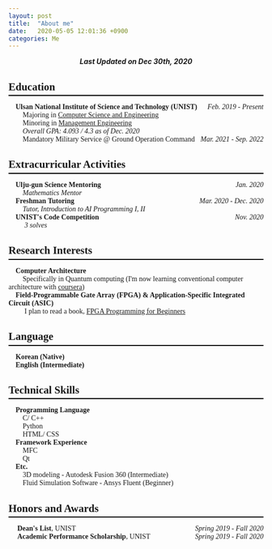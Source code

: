```yaml
---
layout: post
title:  "About me"
date:   2020-05-05 12:01:36 +0900
categories: Me
---
```


<div style="text-align: center"><i><b>Last Updated on Dec 30th, 2020</b></i></div>

<span style="font-family: Times New Roman">

## Education
<hr style="height: 2px; border:none; margin-top: -1em; margin-bottom:0.5em; padding: 0; background:black">

&emsp;**Ulsan National Institute of Science and Technology (UNIST)**<span style="float: right"> *Feb. 2019 - Present* </span>   
&emsp;&emsp;Majoring in [Computer Science and Engineering](http://cse.unist.ac.kr/)   
&emsp;&emsp;Minoring in [Management Engineering](http://sme.unist.ac.kr/)    
&emsp;&emsp;*Overall GPA: 4.093 / 4.3 as of Dec. 2020*   
&emsp;&emsp;Mandatory Military Service @ Ground Operation Command <span style="float: right"> *Mar. 2021  - Sep. 2022* </span>  

## Extracurricular Activities
<hr style="height: 2px; border:none; margin-top: -1em; margin-bottom:0.5em; padding: 0; background:black">

&emsp;**Ulju-gun Science Mentoring** <span style="float: right"> *Jan. 2020* </span>   
&emsp;&emsp;*Mathematics Mentor*   
&emsp;**Freshman Tutoring** <span style="float: right"> *Mar. 2020 - Dec. 2020* </span>   
&emsp;&emsp;*Tutor, Introduction to AI Programming I, II*   
&emsp;**UNIST's Code Competition** <span style="float: right"> *Nov. 2020* </span>   
&emsp;&emsp; *3 solves*

## Research Interests
<hr style="height: 2px; border:none; margin-top: -1em; margin-bottom:0.5em; padding: 0; background:black">

&emsp;**Computer Architecture**   
&emsp;&emsp;Specifically in Quantum computing (I'm now learning conventional computer architecture with [coursera](https://www.coursera.org/learn/comparch))   
&emsp;**Field-Programmable Gate Array (FPGA) & Application-Specific Integrated Circuit (ASIC)**   
&emsp;&emsp; I plan to read a book, [FPGA Programming for Beginners](https://www.packtpub.com/product/FPGA-Programming-for-Beginners/9781789805413?utm_source=github&utm_medium=repository&utm_campaign=9781789805413)   

<!-- * Optimization
* Parallel Computing   
    * Programming Massively Parallel Processors: A Hands-on Approach [(Book)](https://www.amazon.com/Programming-Massively-Parallel-Processors-Hands/dp/0124159923) (Reading)
&emsp;**Generative Adversarial Network (GAN)**   
&emsp;&emsp;Generative Deep Learning [(Book)](https://www.amazon.com/Generative-Deep-Learning-Teaching-Machines/dp/1492041947) (Reading)   
&emsp;**Quantitative Analysis**   
&emsp;&emsp;[Automatic Trading BOT](https://github.com/thinkin9/Automatic_Trading_BOT) with C++ API (Yet)  
-->

## Language
<hr style="height: 2px; border:none; margin-top: -1em; margin-bottom:0.5em; padding: 0; background:black"> 

&emsp;**Korean (Native)**   
&emsp;**English (Intermediate)**   

## Technical Skills
<hr style="height: 2px; border:none; margin-top: -1em; margin-bottom:0.5em; padding: 0; background:black">

&emsp;**Programming Language**   
&emsp;&emsp;C/ C++   
&emsp;&emsp;Python   
&emsp;&emsp;HTML/ CSS   
&emsp;**Framework Experience**   
&emsp;&emsp;MFC   
&emsp;&emsp;Qt    
&emsp;**Etc.**   
&emsp;&emsp;3D modeling - Autodesk Fusion 360 (Intermediate)   
&emsp;&emsp;Fluid Simulation Software - Ansys Fluent (Beginner)   

## Honors and Awards
<hr style="height: 2px; border:none; margin-top: -1em; margin-bottom:0.5em; padding: 0; background:black">

&emsp; **Dean's List**, UNIST <span style="float: right">  *Spring 2019 - Fall 2020* </span>   
&emsp; **Academic Performance Scholarship**, UNIST <span style="float: right">  *Spring 2019 - Fall 2020* </span>   
